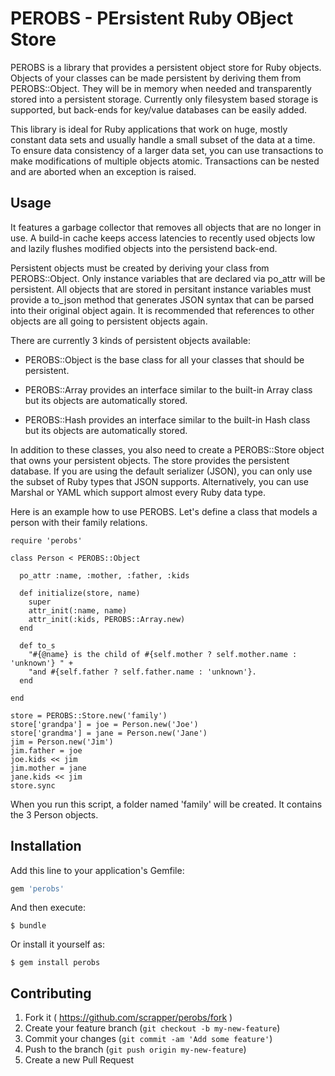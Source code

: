 # PEROBS - PErsistent Ruby OBject Store

PEROBS is a library that provides a persistent object store for Ruby
objects. Objects of your classes can be made persistent by deriving
them from PEROBS::Object. They will be in memory when needed and
transparently stored into a persistent storage. Currently only
filesystem based storage is supported, but back-ends for key/value
databases can be easily added.

This library is ideal for Ruby applications that work on huge, mostly
constant data sets and usually handle a small subset of the data at a
time. To ensure data consistency of a larger data set, you can use
transactions to make modifications of multiple objects atomic.
Transactions can be nested and are aborted when an exception is
raised.

## Usage

It features a garbage collector that removes all objects that are no
longer in use. A build-in cache keeps access latencies to recently
used objects low and lazily flushes modified objects into the
persistend back-end.

Persistent objects must be created by deriving your class from
PEROBS::Object. Only instance variables that are declared via
po_attr will be persistent. All objects that are stored in persitant
instance variables must provide a to_json method that generates JSON
syntax that can be parsed into their original object again. It is
recommended that references to other objects are all going to persistent
objects again.

There are currently 3 kinds of persistent objects available:

* PEROBS::Object is the base class for all your classes that should be
  persistent.

* PEROBS::Array provides an interface similar to the built-in Array class
  but its objects are automatically stored.

* PEROBS::Hash provides an interface similar to the built-in Hash
  class but its objects are automatically stored.

In addition to these classes, you also need to create a PEROBS::Store
object that owns your persistent objects. The store provides the
persistent database. If you are using the default serializer (JSON),
you can only use the subset of Ruby types that JSON supports.
Alternatively, you can use Marshal or YAML which support almost every
Ruby data type.

Here is an example how to use PEROBS. Let's define a class that models
a person with their family relations.

```
require 'perobs'

class Person < PEROBS::Object

  po_attr :name, :mother, :father, :kids

  def initialize(store, name)
    super
    attr_init(:name, name)
    attr_init(:kids, PEROBS::Array.new)
  end

  def to_s
    "#{@name} is the child of #{self.mother ? self.mother.name : 'unknown'} " +
    "and #{self.father ? self.father.name : 'unknown'}.
  end

end

store = PEROBS::Store.new('family')
store['grandpa'] = joe = Person.new('Joe')
store['grandma'] = jane = Person.new('Jane')
jim = Person.new('Jim')
jim.father = joe
joe.kids << jim
jim.mother = jane
jane.kids << jim
store.sync
```

When you run this script, a folder named 'family' will be created. It
contains the 3 Person objects.

## Installation

Add this line to your application's Gemfile:

```ruby
gem 'perobs'
```

And then execute:

    $ bundle

Or install it yourself as:

    $ gem install perobs

## Contributing

1. Fork it ( https://github.com/scrapper/perobs/fork )
2. Create your feature branch (`git checkout -b my-new-feature`)
3. Commit your changes (`git commit -am 'Add some feature'`)
4. Push to the branch (`git push origin my-new-feature`)
5. Create a new Pull Request
